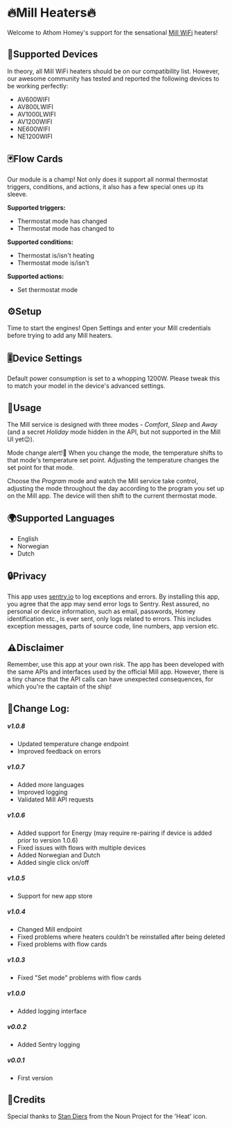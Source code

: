 # 🔥Mill Heaters🔥

Welcome to Athom Homey's support for the sensational [Mill WiFi](https://www.millheat.com/mill-wifi/) heaters! 

## 📱Supported Devices

In theory, all Mill WiFi heaters should be on our compatibility list. However, our awesome community has tested and reported the following devices to be working perfectly:
* AV600WIFI
* AV800LWIFI
* AV1000LWIFI
* AV1200WIFI
* NE600WIFI
* NE1200WIFI

## 🃏Flow Cards
Our module is a champ! Not only does it support all normal thermostat triggers, conditions, and actions, it also has a few special ones up its sleeve.

**Supported triggers:**
* Thermostat mode has changed
* Thermostat mode has changed to <mode>

**Supported conditions:**
* Thermostat is/isn't heating
* Thermostat mode is/isn't <mode>

**Supported actions:**
* Set thermostat mode

## ⚙️Setup

Time to start the engines! Open Settings and enter your Mill credentials before trying to add any Mill heaters.

## 🎚️Device Settings

Default power consumption is set to a whopping 1200W. Please tweak this to match your model in the device's advanced settings.

## 💼Usage

The Mill service is designed with three modes - _Comfort_, _Sleep_ and _Away_ (and a secret _Holiday_ mode hidden in the API, but not supported in the Mill UI yet😉).

Mode change alert!🔔 When you change the mode, the temperature shifts to that mode's temperature set point. Adjusting the temperature changes the set point for that mode. 

Choose the _Program_ mode and watch the Mill service take control, adjusting the mode throughout the day according to the program you set up on the Mill app. The device will then shift to the current thermostat mode.

## 🌍Supported Languages

* English
* Norwegian
* Dutch

## 🔒Privacy

This app uses [sentry.io](http://sentry.io) to log exceptions and errors. By installing this app, you agree that the app may send error logs to Sentry. Rest assured, no personal or device information, such as email, passwords, Homey identification etc., is ever sent, only logs related to errors. This includes exception messages, parts of source code, line numbers, app version etc.

## ⚠️Disclaimer

Remember, use this app at your own risk. The app has been developed with the same APIs and interfaces used by the official Mill app. However, there is a tiny chance that the API calls can have unexpected consequences, for which you're the captain of the ship!

## 🔄Change Log:

##### v1.0.8
* Updated temperature change endpoint
* Improved feedback on errors

##### v1.0.7
* Added more languages
* Improved logging
* Validated Mill API requests

##### v1.0.6
* Added support for Energy (may require re-pairing if device is added prior to version 1.0.6)
* Fixed issues with flows with multiple devices
* Added Norwegian and Dutch
* Added single click on/off

##### v1.0.5
* Support for new app store

##### v1.0.4
* Changed Mill endpoint
* Fixed problems where heaters couldn't be reinstalled after being deleted
* Fixed problems with flow cards

##### v1.0.3
* Fixed "Set mode" problems with flow cards

##### v1.0.0
* Added logging interface

##### v0.0.2
* Added Sentry logging

##### v0.0.1
* First version

## 👏Credits

Special thanks to [Stan Diers](https://thenounproject.com/search/?q=heat&i=860995) from the Noun Project for the 'Heat' icon.